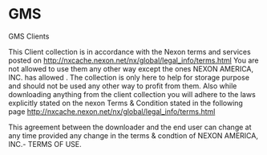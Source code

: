 GMS
===

GMS Clients

This Client collection is in accordance with the Nexon terms and services posted on http://nxcache.nexon.net/nx/global/legal_info/terms.html
You are not allowed to use them any other way except the ones NEXON AMERICA, INC. has allowed . The collection is only here to help for storage purpose
and should not be used any other way to profit from them.
Also while downloading anything from the client collection you will adhere to the laws explicitly stated on the nexon Terms & Condition
stated in the following page http://nxcache.nexon.net/nx/global/legal_info/terms.html

This agreement between the downloader and the end user can change at any time provided any change in the terms & condtion of NEXON AMERICA, INC.- TERMS OF USE.
